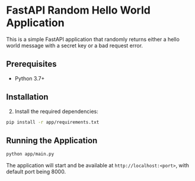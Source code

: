 # FastAPI Random Hello World Application

This is a simple FastAPI application that randomly returns either a hello world message with a secret key or a bad request error.

## Prerequisites

- Python 3.7+

## Installation


2. Install the required dependencies:
```bash
pip install -r app/requirements.txt
```


## Running the Application

```bash
python app/main.py
```

The application will start and be available at `http://localhost:<port>`, with default port being 8000.
